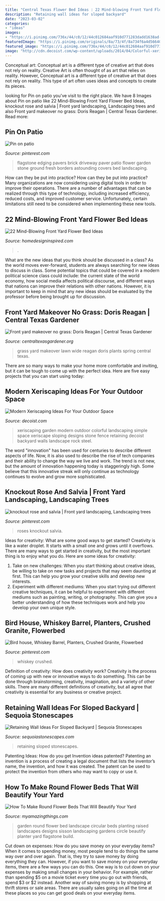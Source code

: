 ```yaml
---
title: "Central Texas Flower Bed Ideas : 22 Mind-blowing Front Yard Flower Bed Ideas"
description: "Retaining wall ideas for sloped backyard"
date: "2023-03-02"
categories:
- "ideas"
images:
- "https://i.pinimg.com/736x/44/c0/12/44c012684aaf910d771283dadd1638ad--flagstone-pavers-brick-edging.jpg"
featuredImage: "https://i.pinimg.com/originals/8a/73/4f/8a734f6a4d566400b7dec047d88d6eaf.jpg"
featured_image: "https://i.pinimg.com/736x/44/c0/12/44c012684aaf910d771283dadd1638ad--flagstone-pavers-brick-edging.jpg"
image: "http://cdn.decoist.com/wp-content/uploads/2014/04/Colorful-xeriscaping.jpg"
---
```



Conceptual art: Conceptual art is a different type of creative art that does not rely on reality.
Creative Art is often thought of as art that relies on reality. However, Conceptual art is a different type of creative art that does not rely on reality. This type of art often uses ideas and concepts to create its pieces.

	

		
looking for Pin on patio you've visit to the right place. We have 8 Images about Pin on patio like 22 Mind-Blowing Front Yard Flower Bed Ideas, knockout rose and salvia | Front yard landscaping, Landscaping trees and also Front yard makeover no grass: Doris Reagan | Central Texas Gardener. Read more:
		
    
## Pin On Patio

<img loading=lazy src="https://i.pinimg.com/736x/44/c0/12/44c012684aaf910d771283dadd1638ad--flagstone-pavers-brick-edging.jpg" onerror="this.onerror=null;this.src='https://tse4.mm.bing.net/th?id=OIP.FEcoeqh4JN4P0fSVRGZzAwHaF6&amp;pid=15.1';" alt="Pin on patio">

_Source: pinterest.com_

>flagstone edging pavers brick driveway paver patio flower garden stone ground fresh borders astounding covers bed landscaping. 

	

How can they be put into practice?
How can they be put into practice? Many organizations are now considering using digital tools in order to improve their operations.  There are a number of advantages that can be realized through this type of technology, including increased efficiency, reduced costs, and improved customer service. Unfortunately, certain limitations still need to be considered when implementing these new tools.

    
## 22 Mind-Blowing Front Yard Flower Bed Ideas

<img loading=lazy src="https://www.homedesigninspired.com/wp-content/uploads/2020/06/front-house-flower-bed-ideas-9.jpg" onerror="this.onerror=null;this.src='https://tse4.mm.bing.net/th?id=OIP.84_2JCwUUrUvOqWrdIf6IAHaJ8&amp;pid=15.1';" alt="22 Mind-Blowing Front Yard Flower Bed Ideas">

_Source: homedesigninspired.com_

>. 

	

What are the new ideas that you think should be discussed in a class?
As the world moves ever-forward, students are always searching for new ideas to discuss in class. Some potential topics that could be covered in a modern political science class could include: the current state of the world economy, how social media affects political discourse, and different ways that nations can improve their relations with other nations. However, it is important to keep in mind that any new ideas should be evaluated by the professor before being brought up for discussion.

    
## Front Yard Makeover No Grass: Doris Reagan | Central Texas Gardener

<img loading=lazy src="https://www.centraltexasgardener.org/wp-content/uploads/2015/10/spring-wide-terraces.jpg" onerror="this.onerror=null;this.src='https://tse3.mm.bing.net/th?id=OIP.3kTk_c35CoakkSLrpDBmCgHaE7&amp;pid=15.1';" alt="Front yard makeover no grass: Doris Reagan | Central Texas Gardener">

_Source: centraltexasgardener.org_

>grass yard makeover lawn wide reagan doris plants spring central texas. 

	

There are so many ways to make your home more comfortable and inviting, but it can be tough to come up with the perfect idea. Here are five easy projects that you can start using today: 

    
## Modern Xeriscaping Ideas For Your Outdoor Space

<img loading=lazy src="http://cdn.decoist.com/wp-content/uploads/2014/04/Colorful-xeriscaping.jpg" onerror="this.onerror=null;this.src='https://tse3.mm.bing.net/th?id=OIP.cSLUhGvvAA8j-kGqS5oTtAHaE4&amp;pid=15.1';" alt="Modern Xeriscaping Ideas For Your Outdoor Space">

_Source: decoist.com_

>xeriscaping garden modern outdoor colorful landscaping simple space xeriscape sloping designs stone fence retaining decoist backyard walls landscape rock steel. 

	

The word "innovation" has been used for centuries to describe different aspects of life. Now, it is also used to describe the rise of tech companies and their ability to change the way we live and work. The trend is not new, but the amount of innovation happening today is staggeringly high. Some believe that this innovative streak will only continue as technology continues to evolve and grow more sophisticated.

    
## Knockout Rose And Salvia | Front Yard Landscaping, Landscaping Trees

<img loading=lazy src="https://i.pinimg.com/736x/55/57/6d/55576d061f8482fe026bea8032e805f4--knockout-roses-flower-beds.jpg" onerror="this.onerror=null;this.src='https://tse3.mm.bing.net/th?id=OIP.9OZkxZeBMUplc69cBIRMqwHaFy&amp;pid=15.1';" alt="knockout rose and salvia | Front yard landscaping, Landscaping trees">

_Source: pinterest.com_

>roses knockout salvia. 

	

Ideas for creativity: What are some good ways to get started?
Creativity is like a water droplet. It starts with a small one and grows until it overflows. There are many ways to get started in creativity, but the most important thing is to enjoy what you do. Here are some ideas for creativity: 
1. Take on new challenges: When you start thinking about creative ideas, be willing to take on new tasks and projects that may seem daunting at first. This can help you grow your creative skills and develop new interests. 
2. Experiment with different mediums: When you start trying out different creative techniques, it can be helpful to experiment with different mediums such as painting, writing, or photography. This can give you a better understanding of how these techniques work and help you develop your own unique style. 

    
## Bird House, Whiskey Barrel, Planters, Crushed Granite, Flowerbed

<img loading=lazy src="https://i.pinimg.com/originals/8a/73/4f/8a734f6a4d566400b7dec047d88d6eaf.jpg" onerror="this.onerror=null;this.src='https://tse1.mm.bing.net/th?id=OIP.nHNzpD1GsT7aWKa3b40HhQHaJ4&amp;pid=15.1';" alt="Bird house, Whiskey Barrel, Planters, Crushed Granite, Flowerbed">

_Source: pinterest.com_

>whiskey crushed. 

	

Definition of creativity: How does creativity work?
Creativity is the process of coming up with new or innovative ways to do something. This can be done through brainstorming, creativity, imagination, and a variety of other skills. There are many different definitions of creativity, but all agree that creativity is essential for any business or creative project.

    
## Retaining Wall Ideas For Sloped Backyard | Sequoia Stonescapes

<img loading=lazy src="https://www.sequoiastonescapes.com/wp-content/uploads/sequoia-stonescapes-retaining-walls-0007.jpg" onerror="this.onerror=null;this.src='https://tse3.mm.bing.net/th?id=OIP.qX6ALHQ2yjGcKj22yAGfXQHaEK&amp;pid=15.1';" alt="Retaining Wall Ideas For Sloped Backyard | Sequoia Stonescapes">

_Source: sequoiastonescapes.com_

>retaining sloped stonescapes. 

	

Patenting Ideas: How do you get Invention ideas patented?
Patenting an invention is a process of creating a legal document that lists the inventor’s name, the invention, and how it was created. The patent can be used to protect the invention from others who may want to copy or use it.

    
## How To Make Round Flower Beds That Will Beautify Your Yard

<img loading=lazy src="http://myamazingthings.com/wp-content/uploads/2017/03/round-flower-bed.jpg" onerror="this.onerror=null;this.src='https://tse2.mm.bing.net/th?id=OIP.i1TsVcsqVqU_iyTBE_hAHwHaE5&amp;pid=15.1';" alt="How To Make Round Flower Beds That Will Beautify Your Yard">

_Source: myamazingthings.com_

>garden round flower bed landscape circular beds planting raised landscapes designs sisson landscaping gardens circle beautify planter yard flagstone build. 

	

Cut down on expenses: How do you save money on your everyday items?
When it comes to spending money, most people tend to do things the same way over and over again. That is, they try to save money by doing everything they can. However, if you want to save money on your everyday items, there are a few ways you can do this. One way is to cut down on your expenses by making small changes in your behavior. For example, rather than spending $5 on a movie ticket every time you go out with friends, spend $3 or $2 instead. Another way of saving money is by shopping at thrift stores or sale areas. There are usually sales going on all the time at these places so you can get good deals on your everyday items.

